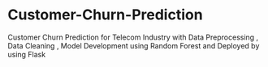 # Customer-Churn-Prediction
Customer Churn Prediction for Telecom Industry with Data Preprocessing , Data Cleaning , Model Development using Random Forest and Deployed by using Flask
